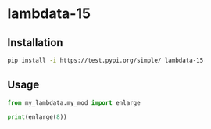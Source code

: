 # lambdata-15

## Installation

```sh
pip install -i https://test.pypi.org/simple/ lambdata-15
```

## Usage

```py
from my_lambdata.my_mod import enlarge

print(enlarge(8))
```
